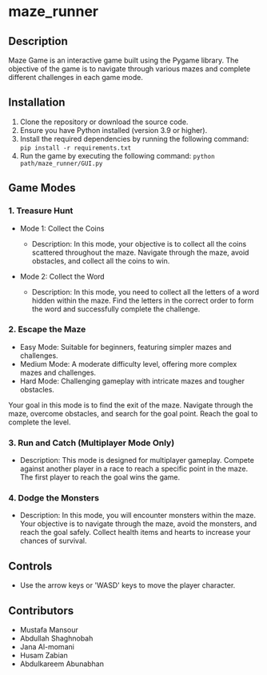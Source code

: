 # maze_runner

## Description

Maze Game is an interactive game built using the Pygame library. The objective of the game is to navigate through various mazes and complete different challenges in each game mode.

## Installation

1. Clone the repository or download the source code.
2. Ensure you have Python installed (version 3.9 or higher).
3. Install the required dependencies by running the following command:
    ```pip install -r requirements.txt```
4. Run the game by executing the following command:
    ```python path/maze_runner/GUI.py```

## Game Modes

### 1. Treasure Hunt

- Mode 1: Collect the Coins
  - Description: In this mode, your objective is to collect all the coins scattered throughout the maze. Navigate through the maze, avoid obstacles, and collect all the coins to win.

- Mode 2: Collect the Word
  - Description: In this mode, you need to collect all the letters of a word hidden within the maze. Find the letters in the correct order to form the word and successfully complete the challenge.

### 2. Escape the Maze

- Easy Mode: Suitable for beginners, featuring simpler mazes and challenges.
- Medium Mode: A moderate difficulty level, offering more complex mazes and challenges.
- Hard Mode: Challenging gameplay with intricate mazes and tougher obstacles.

Your goal in this mode is to find the exit of the maze. Navigate through the maze, overcome obstacles, and search for the goal point. Reach the goal to complete the level.

### 3. Run and Catch (Multiplayer Mode Only)

- Description: This mode is designed for multiplayer gameplay. Compete against another player in a race to reach a specific point in the maze. The first player to reach the goal wins the game.

### 4. Dodge the Monsters

- Description: In this mode, you will encounter monsters within the maze. Your objective is to navigate through the maze, avoid the monsters, and reach the goal safely. Collect health items and hearts to increase your chances of survival.

## Controls

- Use the arrow keys or 'WASD' keys to move the player character.

## Contributors

- Mustafa Mansour
- Abdullah Shaghnobah
- Jana Al-momani
- Husam Zabian
- Abdulkareem Abunabhan
